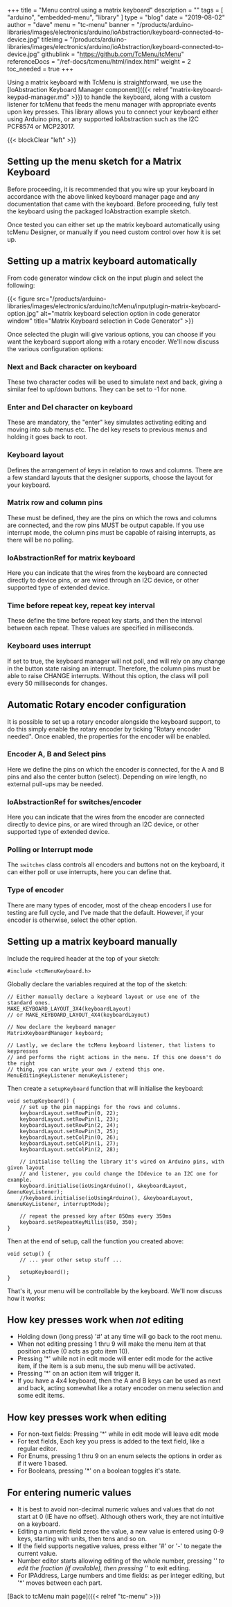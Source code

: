 +++
title = "Menu control using a matrix keyboard"
description = ""
tags = [ "arduino", "embedded-menu", "library" ]
type = "blog"
date = "2019-08-02"
author =  "dave"
menu = "tc-menu"
banner = "/products/arduino-libraries/images/electronics/arduino/ioAbstraction/keyboard-connected-to-device.jpg"
titleimg = "/products/arduino-libraries/images/electronics/arduino/ioAbstraction/keyboard-connected-to-device.jpg"
githublink = "https://github.com/TcMenu/tcMenu"
referenceDocs = "/ref-docs/tcmenu/html/index.html"
weight = 2
toc_needed = true
+++

Using a matrix keyboard with TcMenu is straightforward, we use the [IoAbstraction Keyboard Manager component]({{< relref "matrix-keyboard-keypad-manager.md" >}}) to handle the keyboard, along with a custom listener for tcMenu that feeds the menu manager with appropriate events upon key presses. This library allows you to connect your keyboard either using Arduino pins, or any supported IoAbstraction such as the I2C PCF8574 or MCP23017.

{{< blockClear "left" >}}

## Setting up the menu sketch for a Matrix Keyboard

Before proceeding, it is recommended that you wire up your keyboard in accordance with the above linked keyboard manager page and any documentation that came with the keyboard. Before proceeding, fully test the keyboard using the packaged IoAbstraction example sketch.

Once tested you can either set up the matrix keyboard automatically using tcMenu Designer, or manually if you need custom control over how it is set up.

## Setting up a matrix keyboard automatically

From code generator window click on the input plugin and select the following:

{{< figure src="/products/arduino-libraries/images/electronics/arduino/tcMenu/inputplugin-matrix-keyboard-option.jpg" alt="matrix keyboard selection option in code generator window" title="Matrix Keyboard selection in Code Generator" >}}

Once selected the plugin will give various options, you can choose if you want the keyboard support along with a rotary encoder. We'll now discuss the various configuration options:

### Next and Back character on keyboard

These two character codes will be used to simulate next and back, giving a similar feel to up/down buttons. They can be set to -1 for none.

### Enter and Del character on keyboard

These are mandatory, the "enter" key simulates activating editing and moving into sub menus etc. The del key resets to previous menus and holding it goes back to root.

### Keyboard layout

Defines the arrangement of keys in relation to rows and columns. There are a few standard layouts that the designer supports, choose the layout for your keyboard.

### Matrix row and column pins

These must be defined, they are the pins on which the rows and columns are connected, and the row pins MUST be output capable. If you use interrupt mode, the column pins must be capable of raising interrupts, as there will be no polling.

### IoAbstractionRef for matrix keyboard

Here you can indicate that the wires from the keyboard are connected directly to device pins, or are wired through an I2C device, or other supported type of extended device.

### Time before repeat key, repeat key interval

These define the time before repeat key starts, and then the interval between each repeat. These values are specified in milliseconds.

### Keyboard uses interrupt

If set to true, the keyboard manager will not poll, and will rely on any change in the button state raising an interrupt. Therefore, the column pins must be able to raise CHANGE interrupts. Without this option, the class will poll every 50 milliseconds for changes.

## Automatic Rotary encoder configuration 

It is possible to set up a rotary encoder alongside the keyboard support, to do this simply enable the rotary encoder by ticking "Rotary encoder needed". Once enabled, the properties for the encoder will be enabled.

### Encoder A, B and Select pins

Here we define the pins on which the encoder is connected, for the A and B pins and also the center button (select). Depending on wire length, no external pull-ups may be needed.

### IoAbstractionRef for switches/encoder

Here you can indicate that the wires from the encoder are connected directly to device pins, or are wired through an I2C device, or other supported type of extended device.

### Polling or Interrupt mode

The `switches` class controls all encoders and buttons not on the keyboard, it can either poll or use interrupts, here you can define that.

### Type of encoder

There are many types of encoder, most of the cheap encoders I use for testing are full cycle, and I've made that the default. However, if your encoder is otherwise, select the other option. 

## Setting up a matrix keyboard manually

Include the required header at the top of your sketch:

    #include <tcMenuKeyboard.h>

Globally declare the variables required at the top of the sketch:

    // Either manually declare a keyboard layout or use one of the standard ones.
    MAKE_KEYBOARD_LAYOUT_3X4(keyboardLayout) 
    // or MAKE_KEYBOARD_LAYOUT_4X4(keyboardLayout)

    // Now declare the keyboard manager
    MatrixKeyboardManager keyboard;
    
    // Lastly, we declare the tcMenu keyboard listener, that listens to keypresses
    // and performs the right actions in the menu. If this one doesn't do the right
    // thing, you can write your own / extend this one. 
    MenuEditingKeyListener menuKeyListener;

Then create a `setupKeyboard` function that will initialise the keyboard:

    void setupKeyboard() {
        // set up the pin mappings for the rows and columns.
        keyboardLayout.setRowPin(0, 22);
        keyboardLayout.setRowPin(1, 23);
        keyboardLayout.setRowPin(2, 24);
        keyboardLayout.setRowPin(3, 25);
        keyboardLayout.setColPin(0, 26);
        keyboardLayout.setColPin(1, 27);
        keyboardLayout.setColPin(2, 28);
    
        // initialise telling the library it's wired on Arduino pins, with given layout
        // and listener, you could change the IOdevice to an I2C one for example. 
        keyboard.initialise(ioUsingArduino(), &keyboardLayout, &menuKeyListener);
        //keyboard.initialise(ioUsingArduino(), &keyboardLayout, &menuKeyListener, interruptMode);

        // repeat the pressed key after 850ms every 350ms 
        keyboard.setRepeatKeyMillis(850, 350);    
    }

Then at the end of setup, call the function you created above:
    
    void setup() {
        // ... your other setup stuff ...
        
        setupKeyboard();        
    }

That's it, your menu will be controllable by the keyboard. We'll now discuss how it works: 

## How key presses work when *not* editing 

* Holding down (long press) '#' at any time will go back to the root menu.
* When not editing pressing 1 thru 9 will make the menu item at that position active (0 acts as goto item 10). 
* Pressing '*' while not in edit mode will enter edit mode for the active item, if the item is a sub menu, the sub menu will be activated.
* Pressing '*' on an action item will trigger it.
* If you have a 4x4 keyboard, then the A and B keys can be used as next and back, acting somewhat like a rotary encoder on menu selection and some edit items.

## How key presses work when editing

* For non-text fields: Pressing '*' while in edit mode will leave edit mode
* For text fields, Each key you press is added to the text field, like a regular editor.
* For Enums, pressing 1 thru 9 on an enum selects the options in order as if it were 1 based.
* For Booleans, pressing '*' on a boolean toggles it's state.

## For entering numeric values

* It is best to avoid non-decimal numeric values and values that do not start at 0 (IE have no offset). Although others work, they are not intuitive on a keyboard.
* Editing a numeric field zeros the value, a new value is entered using 0-9 keys, starting with units, then tens and so on.
* If the field supports negative values, press either '#' or '-' to negate the current value.
* Number editor starts allowing editing of the whole number, pressing '*' to edit the fraction (if available), then pressing '*' to exit editing.
* For IPAddress, Large numbers and time fields: as per integer editing, but '*' moves between each part.  

[Back to tcMenu main page]({{< relref "tc-menu" >}}) 
